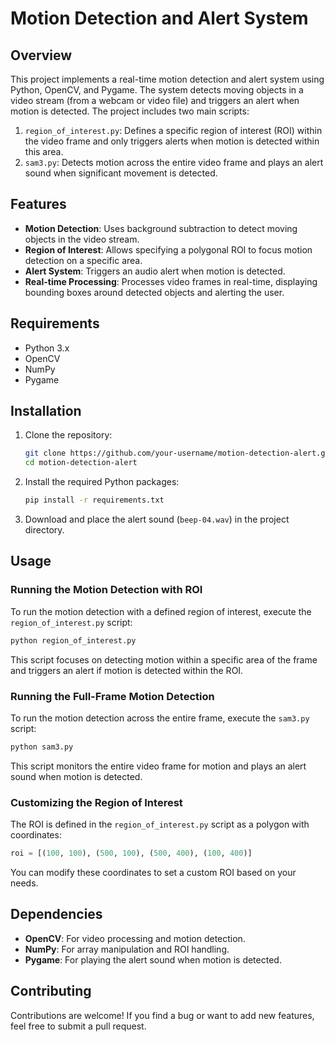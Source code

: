 # Motion Detection and Alert System

## Overview

This project implements a real-time motion detection and alert system using Python, OpenCV, and Pygame. The system detects moving objects in a video stream (from a webcam or video file) and triggers an alert when motion is detected. The project includes two main scripts:

1. `region_of_interest.py`: Defines a specific region of interest (ROI) within the video frame and only triggers alerts when motion is detected within this area.
2. `sam3.py`: Detects motion across the entire video frame and plays an alert sound when significant movement is detected.

## Features

- **Motion Detection**: Uses background subtraction to detect moving objects in the video stream.
- **Region of Interest**: Allows specifying a polygonal ROI to focus motion detection on a specific area.
- **Alert System**: Triggers an audio alert when motion is detected.
- **Real-time Processing**: Processes video frames in real-time, displaying bounding boxes around detected objects and alerting the user.

## Requirements

- Python 3.x
- OpenCV
- NumPy
- Pygame

## Installation

1. Clone the repository:

   ```bash
   git clone https://github.com/your-username/motion-detection-alert.git
   cd motion-detection-alert
   ```

2. Install the required Python packages:

   ```bash
   pip install -r requirements.txt
   ```

3. Download and place the alert sound (`beep-04.wav`) in the project directory.

## Usage

### Running the Motion Detection with ROI

To run the motion detection with a defined region of interest, execute the `region_of_interest.py` script:

```bash
python region_of_interest.py
```

This script focuses on detecting motion within a specific area of the frame and triggers an alert if motion is detected within the ROI.

### Running the Full-Frame Motion Detection

To run the motion detection across the entire frame, execute the `sam3.py` script:

```bash
python sam3.py
```

This script monitors the entire video frame for motion and plays an alert sound when motion is detected.

### Customizing the Region of Interest

The ROI is defined in the `region_of_interest.py` script as a polygon with coordinates:

```python
roi = [(100, 100), (500, 100), (500, 400), (100, 400)]
```

You can modify these coordinates to set a custom ROI based on your needs.

## Dependencies

- **OpenCV**: For video processing and motion detection.
- **NumPy**: For array manipulation and ROI handling.
- **Pygame**: For playing the alert sound when motion is detected.

## Contributing

Contributions are welcome! If you find a bug or want to add new features, feel free to submit a pull request.
